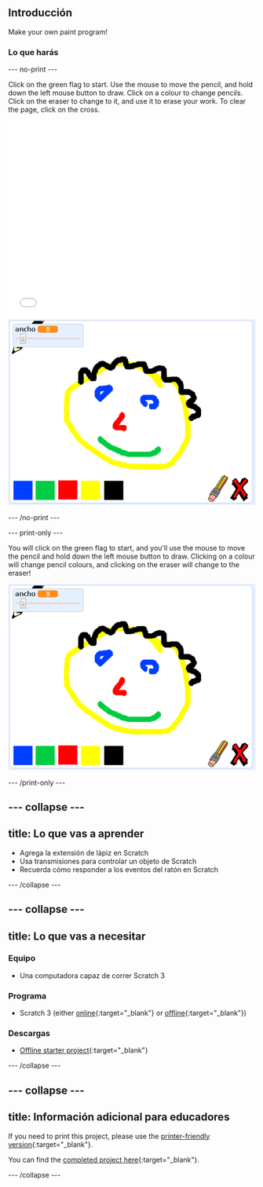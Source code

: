 ## Introducción

Make your own paint program!

### Lo que harás

\--- no-print \---

Click on the green flag to start. Use the mouse to move the pencil, and hold down the left mouse button to draw. Click on a colour to change pencils. Click on the eraser to change to it, and use it to erase your work. To clear the page, click on the cross.

<div class="scratch-preview">
  <iframe allowtransparency="true" width="485" height="402" src="//scratch.mit.edu/projects/embed/267243161/?autostart=false" frameborder="0" scrolling="no"></iframe>
  <img src="images/showcase.png">
</div>

\--- /no-print \---

\--- print-only \---

You will click on the green flag to start, and you'll use the mouse to move the pencil and hold down the left mouse button to draw. Clicking on a colour will change pencil colours, and clicking on the eraser will change to the eraser!

![showcase](images/showcase.png)

\--- /print-only \---

## \--- collapse \---

## title: Lo que vas a aprender

+ Agrega la extensión de lápiz en Scratch
+ Usa transmisiones para controlar un objeto de Scratch
+ Recuerda cómo responder a los eventos del ratón en Scratch

\--- /collapse \---

## \--- collapse \---

## title: Lo que vas a necesitar

### Equipo

+ Una computadora capaz de correr Scratch 3

### Programa

+ Scratch 3 (either [online](https://rpf.io/scratchon){:target="_blank"} or [offline](https://rpf.io/scratchoff){:target="_blank"})

### Descargas

+ [Offline starter project](https://rpf.io/p/en/paint-box-go){:target="_blank"}

\--- /collapse \---

## \--- collapse \---

## title: Información adicional para educadores

If you need to print this project, please use the [printer-friendly version](https://projects.raspberrypi.org/en/projects/paint-box/print){:target="_blank"}.

You can find the [completed project here](https://rpf.io/p/en/paint-box-get){:target="_blank"}.

\--- /collapse \---